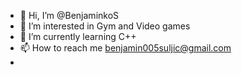 - 👋 Hi, I’m @BenjaminkoS
- 👀 I’m interested in Gym and Video games
- 🌱 I’m currently learning C++
- 📫 How to reach me benjamin005suljic@gmail.com
- 

<!---
BenjaminkoS/BenjaminkoS is a ✨ special ✨ repository because its `README.md` (this file) appears on your GitHub profile.
You can click the Preview link to take a look at your changes.
--->
